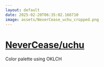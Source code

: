 ```yaml
---
layout: default
date: 2025-02-20T06:35:02.166710
image: assets/NeverCease_uchu_cropped.png
---
```


# [NeverCease/uchu](https://github.com/NeverCease/uchu)

Color palette using OKLCH
